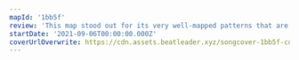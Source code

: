 ```yaml
---
mapId: '1bb5f'
review: 'This map stood out for its very well-mapped patterns that are spicier and techier on the higher diffs and comfortable yet interesting on the lower ones to  make it enjoyable for players of all skill levels.'
startDate: '2021-09-06T00:00:00.000Z'
coverUrlOverwrite: https://cdn.assets.beatleader.xyz/songcover-1bb5f-cover.jpg
---
```

